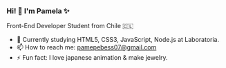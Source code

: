 ### Hi! 👋 I'm Pamela ✨

Front-End Developer Student from Chile 🇨🇱

* 🔭 Currently studying HTML5, CSS3, JavaScript, Node.js at Laboratoria.
* 📫 How to reach me: pamepebess07@gmail.com
* ⚡ Fun fact: I love japanese animation & make jewelry.

